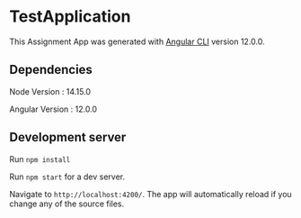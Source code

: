 # TestApplication

This Assignment App was generated with [Angular CLI](https://github.com/angular/angular-cli) version 12.0.0.

## Dependencies

Node Version : 14.15.0

Angular Version : 12.0.0

## Development server

Run `npm install`

Run `npm start` for a dev server. 

Navigate to `http://localhost:4200/`. The app will automatically reload if you change any of the source files.

